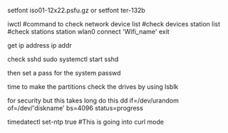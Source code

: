 setfont iso01-12x22.psfu.gz or setfont ter-132b

iwctl #command to check network
device list #check devices
station list #check stations
station wlan0 connect 'Wifi_name'
exit

get ip address
ip addr

check sshd
sudo systemctl start sshd

then set a pass for the system
passwd

time to make the partitions
check the drives by using
lsblk

for security but this takes long do this
dd if=/dev/urandom of=/dev/'diskname' bs=4096 status=progress

timedatectl set-ntp true #This is going into curl mode
